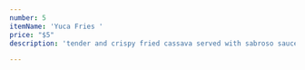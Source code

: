 ```yaml
---
number: 5
itemName: 'Yuca Fries '
price: "$5"
description: 'tender and crispy fried cassava served with sabroso sauce '

---
```

